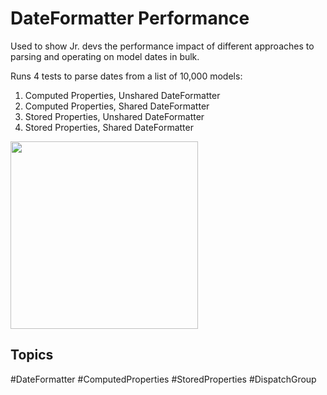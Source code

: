 # DateFormatter Performance
Used to show Jr. devs the performance impact of different approaches to parsing and operating on model dates in bulk.

Runs 4 tests to parse dates from a list of 10,000 models:
1. Computed Properties, Unshared DateFormatter
2. Computed Properties, Shared DateFormatter
3. Stored Properties, Unshared DateFormatter
4. Stored Properties, Shared DateFormatter

<img src="https://user-images.githubusercontent.com/10712389/135697871-df984acd-9a2f-4d14-bed2-548e9fd362ad.png" width="300"/>

## Topics
#DateFormatter #ComputedProperties #StoredProperties #DispatchGroup
